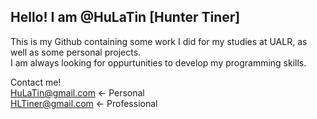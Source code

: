 ## Hello! I am @HuLaTin [Hunter Tiner]
This is my Github containing some work I did for my studies at UALR, as well as some personal projects. <br />
I am always looking for oppurtunities to develop my programming skills.<br />

Contact me! <br />
HuLaTin@gmail.com <- Personal <br />
HLTiner@gmail.com <- Professional
